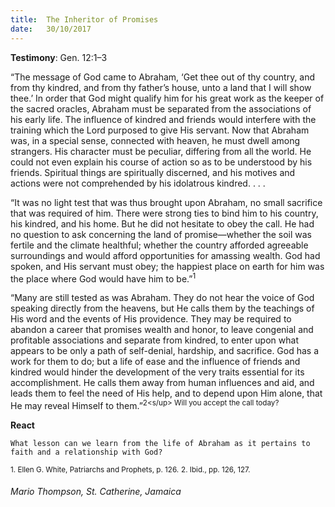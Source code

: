 ```yaml
---
title:  The Inheritor of Promises
date:   30/10/2017
---
```


**Testimony**: Gen. 12:1–3

“The message of God came to Abraham, ‘Get thee out of thy country, and from thy kindred, and from thy father’s house, unto a land that I will show thee.’ In order that God might qualify him for his great work as the keeper of the sacred oracles, Abraham must be separated from the associations of his early life. The influence of kindred and friends would interfere with the training which the Lord purposed to give His servant. Now that Abraham was, in a special sense, connected with heaven, he must dwell among strangers. His character must be peculiar, differing from all the world. He could not even explain his course of action so as to be understood by his friends. Spiritual things are spiritually discerned, and his motives and actions were not comprehended by his idolatrous kindred. . . .

“It was no light test that was thus brought upon Abraham, no small sacrifice that was required of him. There were strong ties to bind him to his country, his kindred, and his home. But he did not hesitate to obey the call. He had no question to ask concerning the land of promise—whether the soil was fertile and the climate healthful; whether the country afforded agreeable surroundings and would afford opportunities for amassing wealth. God had spoken, and His servant must obey; the happiest place on earth for him was the place where God would have him to be.”<sup>1</sup>

“Many are still tested as was Abraham. They do not hear the voice of God speaking directly from the heavens, but He calls them by the teachings of His word and the events of His providence. They may be required to abandon a career that promises wealth and honor, to leave congenial and profitable associations and separate from kindred, to enter upon what appears to be only a path of self-denial, hardship, and sacrifice. God has a work for them to do; but a life of ease and the influence of friends and kindred would hinder the development of the very traits essential for its accomplishment. He calls them away from human influences and aid, and leads them to feel the need of His help, and to depend upon Him alone, that He may reveal Himself to them.”<sup>2<s/up> Will you accept the call today?

**React**

`What lesson can we learn from the life of Abraham as it pertains to faith and a relationship with God?`

<sup>1. Ellen G. White, Patriarchs and Prophets, p. 126.</sup>
<sup>2. Ibid., pp. 126, 127.</sup>

_Mario Thompson, St. Catherine, Jamaica_
